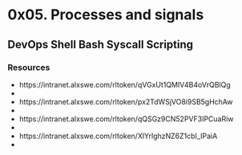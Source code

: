# 0x05. Processes and signals

## DevOps Shell Bash Syscall Scripting

### Resources
<ul>
	<li> https://intranet.alxswe.com/rltoken/qVGxUt1QMIV4B4oVrQBlQg <li/>
	<li> https://intranet.alxswe.com/rltoken/px2TdWSjVO8i9SB5gHchAw <li/>
	<li> https://intranet.alxswe.com/rltoken/qQSGz9CN52PVF3IPCuaRiw <li/>
	<li> https://intranet.alxswe.com/rltoken/XlYrlghzNZ6Z1cbI_IPaiA <li/>
<ul/>
